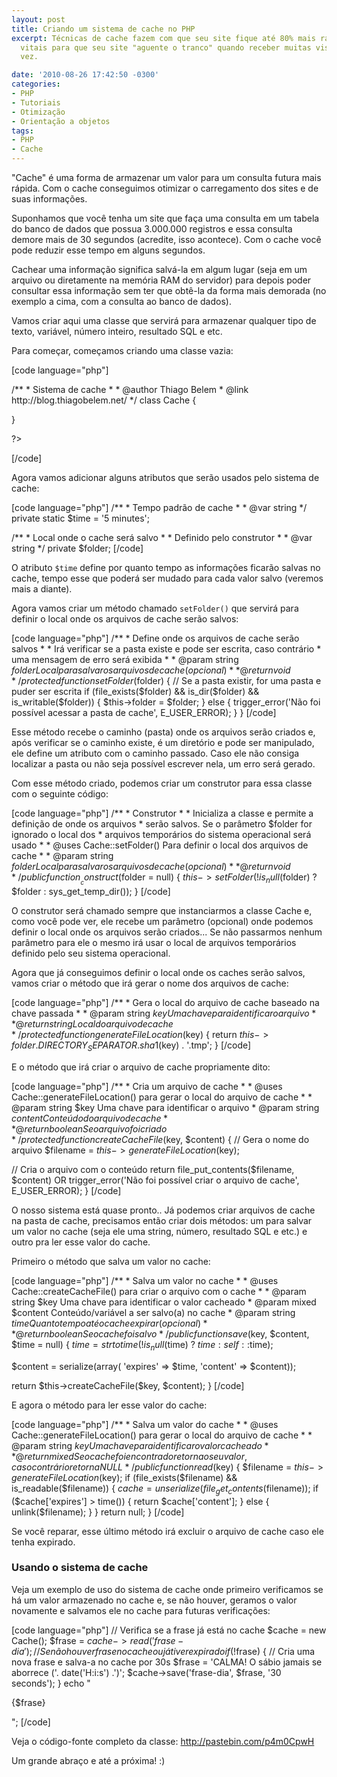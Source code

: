 ```yaml
---
layout: post
title: Criando um sistema de cache no PHP
excerpt: Técnicas de cache fazem com que seu site fique até 80% mais rápido e são
  vitais para que seu site "aguente o tranco" quando receber muitas visitas de uma
  vez.

date: '2010-08-26 17:42:50 -0300'
categories:
- PHP
- Tutoriais
- Otimização
- Orientação a objetos
tags:
- PHP
- Cache
---
```

<p>"Cache" é uma forma de armazenar um valor para um consulta futura mais rápida. Com o cache conseguimos otimizar o carregamento dos sites e de suas informações.</p>
<p>Suponhamos que você tenha um site que faça uma consulta em um tabela do banco de dados que possua 3.000.000 registros e essa consulta demore mais de 30 segundos (acredite, isso acontece). Com o cache você pode reduzir esse tempo em alguns segundos.</p>
<p>Cachear uma informação significa salvá-la em algum lugar (seja em um arquivo ou diretamente na memória RAM do servidor) para depois poder consultar essa informação sem ter que obtê-la da forma mais demorada (no exemplo a cima, com a consulta ao banco de dados).</p>
<p>Vamos criar aqui uma classe que servirá para armazenar qualquer tipo de texto, variável, número inteiro, resultado SQL e etc.</p>
<p>Para começar, começamos criando uma classe vazia:</p>

[code language="php"]
<?php</p>
<p>/**
 * Sistema de cache
 *
 * @author Thiago Belem <contato@thiagobelem.net>
 * @link http://blog.thiagobelem.net/
 */
class Cache {</p>
<p>}</p>
<p>?>
[/code]

<p>Agora vamos adicionar alguns atributos que serão usados pelo sistema de cache:</p>

[code language="php"]
	/**
	 * Tempo padrão de cache
	 *
	 * @var string
	 */
	private static $time = '5 minutes';</p>
<p>	/**
	 * Local onde o cache será salvo
	 *
	 * Definido pelo construtor
	 *
	 * @var string
	 */
	private $folder;
[/code]

<p>O atributo <code>$time</code> define por quanto tempo as informações ficarão salvas no cache, tempo esse que poderá ser mudado para cada valor salvo (veremos mais a diante).</p>
<p>Agora vamos criar um método chamado <code>setFolder()</code> que servirá para definir o local onde os arquivos de cache serão salvos:</p>

[code language="php"]
	/**
	 * Define onde os arquivos de cache serão salvos
	 *
	 * Irá verificar se a pasta existe e pode ser escrita, caso contrário
	 * uma mensagem de erro será exibida
	 *
	 * @param string $folder Local para salvar os arquivos de cache (opcional)
	 *
	 * @return void
	 */
	protected function setFolder($folder) {
		// Se a pasta existir, for uma pasta e puder ser escrita
		if (file_exists($folder) && is_dir($folder) && is_writable($folder)) {
			$this->folder = $folder;
		} else {
			trigger_error('Não foi possível acessar a pasta de cache', E_USER_ERROR);
		}
	}
[/code]

<p>Esse método recebe o caminho (pasta) onde os arquivos serão criados e, após verificar se o caminho existe, é um diretório e pode ser manipulado, ele define um atributo com o caminho passado. Caso ele não consiga localizar a pasta ou não seja possível escrever nela, um erro será gerado.</p>
<p>Com esse método criado, podemos criar um construtor para essa classe com o seguinte código:</p>

[code language="php"]
	/**
	 * Construtor
	 *
	 * Inicializa a classe e permite a definição de onde os arquivos
	 * serão salvos. Se o parâmetro $folder for ignorado o local dos
	 * arquivos temporários do sistema operacional será usado
	 *
	 * @uses Cache::setFolder() Para definir o local dos arquivos de cache
	 *
	 * @param string $folder Local para salvar os arquivos de cache (opcional)
	 *
	 * @return void
	 */
	public function __construct($folder = null) {
		$this->setFolder(!is_null($folder) ? $folder : sys_get_temp_dir());
	}
[/code]

<p>O construtor será chamado sempre que instanciarmos a classe Cache e, como você pode ver, ele recebe um parâmetro (opcional) onde podemos definir o local onde os arquivos serão criados... Se não passarmos nenhum parâmetro para ele o mesmo irá usar o local de arquivos temporários definido pelo seu sistema operacional.</p>
<p>Agora que já conseguimos definir o local onde os caches serão salvos, vamos criar o método que irá gerar o nome dos arquivos de cache:</p>

[code language="php"]
	/**
	 * Gera o local do arquivo de cache baseado na chave passada
	 *
	 * @param string $key Uma chave para identificar o arquivo
	 *
	 * @return string Local do arquivo de cache
	 */
	protected function generateFileLocation($key) {
		return $this->folder . DIRECTORY_SEPARATOR . sha1($key) . '.tmp';
	}
[/code]

<p>E o método que irá criar o arquivo de cache propriamente dito:</p>

[code language="php"]
	/**
	 * Cria um arquivo de cache
	 *
	 * @uses Cache::generateFileLocation() para gerar o local do arquivo de cache
	 *
	 * @param string $key Uma chave para identificar o arquivo
	 * @param string $content Conteúdo do arquivo de cache
	 *
	 * @return boolean Se o arquivo foi criado
	 */
	protected function createCacheFile($key, $content) {
		// Gera o nome do arquivo
		$filename = $this->generateFileLocation($key);</p>
<p>		// Cria o arquivo com o conteúdo
		return file_put_contents($filename, $content)
			OR trigger_error('Não foi possível criar o arquivo de cache', E_USER_ERROR);
	}
[/code]

<p>O nosso sistema está quase pronto.. Já podemos criar arquivos de cache na pasta de cache, precisamos então criar dois métodos: um para salvar um valor no cache (seja ele uma string, número, resultado SQL e etc.) e outro pra ler esse valor do cache.</p>
<p>Primeiro o método que salva um valor no cache:</p>

[code language="php"]
	/**
	 * Salva um valor no cache
	 *
	 * @uses Cache::createCacheFile() para criar o arquivo com o cache
	 *
	 * @param string $key Uma chave para identificar o valor cacheado
	 * @param mixed $content Conteúdo/variável a ser salvo(a) no cache
	 * @param string $time Quanto tempo até o cache expirar (opcional)
	 *
	 * @return boolean Se o cache foi salvo
	 */
	public function save($key, $content, $time = null) {
		$time = strtotime(!is_null($time) ? $time : self::$time);</p>
<p>		$content = serialize(array(
			'expires' => $time,
			'content' => $content));</p>
<p>		return $this->createCacheFile($key, $content);
	}
[/code]

<p>E agora o método para ler esse valor do cache:</p>

[code language="php"]
	/**
	 * Salva um valor do cache
	 *
	 * @uses Cache::generateFileLocation() para gerar o local do arquivo de cache
	 *
	 * @param string $key Uma chave para identificar o valor cacheado
	 *
	 * @return mixed Se o cache foi encontrado retorna o seu valor, caso contrário retorna NULL
	 */
	public function read($key) {
		$filename = $this->generateFileLocation($key);
		if (file_exists($filename) && is_readable($filename)) {
			$cache = unserialize(file_get_contents($filename));
			if ($cache['expires'] > time()) {
				return $cache['content'];
			} else {
				unlink($filename);
			}
		}
		return null;
	}
[/code]

<p>Se você reparar, esse último método irá excluir o arquivo de cache caso ele tenha expirado.</p>
<h3>Usando o sistema de cache</h3>
<p>Veja um exemplo de uso do sistema de cache onde primeiro verificamos se há um valor armazenado no cache e, se não houver, geramos o valor novamente e salvamos ele no cache para futuras verificações:</p>

[code language="php"]
// Verifica se a frase já está no cache
$cache = new Cache();
$frase = $cache->read('frase-dia');
// Se não houver frase no cache ou já tiver expirado
if (!$frase) {
	// Cria uma nova frase e salva-a no cache por 30s
	$frase = 'CALMA! O sábio jamais se aborrece ('. date('H:i:s') .')';
	$cache->save('frase-dia', $frase, '30 seconds');
}
echo "<p>{$frase}</p>";
[/code]

<p>Veja o código-fonte completo da classe: <a href="http://pastebin.com/p4m0CpwH">http://pastebin.com/p4m0CpwH</a></p>
<p>Um grande abraço e até a próxima! :)</p>
